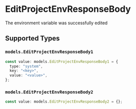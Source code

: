 # EditProjectEnvResponseBody

The environment variable was successfully edited


## Supported Types

### `models.EditProjectEnvResponseBody1`

```typescript
const value: models.EditProjectEnvResponseBody1 = {
  type: "system",
  key: "<key>",
  value: "<value>",
};
```

### `models.EditProjectEnvResponseBody2`

```typescript
const value: models.EditProjectEnvResponseBody2 = {};
```

